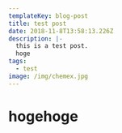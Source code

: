 ```yaml
---
templateKey: blog-post
title: test post
date: 2018-11-8T13:58:13.226Z
description: |-
  this is a test post.
  hoge
tags:
  - test
image: /img/chemex.jpg
---
```


# hogehoge
